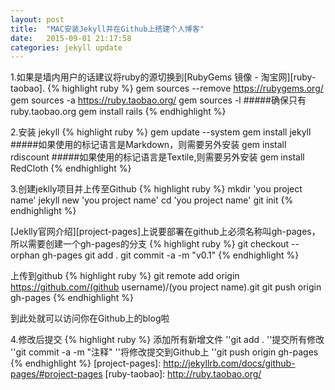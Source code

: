 ```yaml
---
layout: post
title:  "MAC安装Jekyll并在Github上搭建个人博客"
date:   2015-09-01 21:17:58
categories: jekyll update
---
```


1.如果是墙内用户的话建议将ruby的源切换到[RubyGems 镜像 - 淘宝网][ruby-taobao].
{% highlight ruby %}
gem sources --remove https://rubygems.org/
gem sources -a https://ruby.taobao.org/
gem sources -l
#####确保只有 ruby.taobao.org
gem install rails
{% endhighlight %}

2.安装 jekyll
{% highlight ruby %}
gem update --system
gem install jekyll
#####如果使用的标记语言是Markdown，则需要另外安装
gem install rdiscount
#####如果使用的标记语言是Textile,则需要另外安装
gem install RedCloth
{% endhighlight %}

3.创建jeklly项目并上传至Github
{% highlight ruby %}
mkdir 'you project name'
jekyll  new 'you project name'
cd 'you project name'
git init
{% endhighlight %}


[Jeklly官网介绍][project-pages]上说要部署在github上必须名称叫gh-pages，所以需要创建一个gh-pages的分支
{% highlight ruby %}
git checkout --orphan gh-pages
git add .
git commit -a -m "v0.1"
{% endhighlight %}


上传到github
{% highlight ruby %}
git remote add origin https://github.com/(github username)/(you project name).git
git push origin gh-pages
{% endhighlight %}


到此处就可以访问你在Github上的blog啦

4.修改后提交
{% highlight ruby %}
添加所有新增文件
''git add .
''提交所有修改
''git commit -a -m "注释"
''将修改提交到Github上
''git push origin gh-pages
{% endhighlight %}
[project-pages]:      http://jekyllrb.com/docs/github-pages/#project-pages
[ruby-taobao]:   http://ruby.taobao.org/